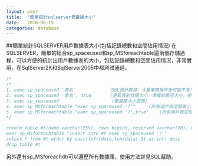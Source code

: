 ```yaml
---
layout: post
title:  "簡單統計sqlserver表數據大小"
date:   2016-06-15
categories: database
---
```


##簡單統計SQLSERVER用戶數據表大小(包括記錄總數和空間佔用情況)
在SQLSERVER，簡單的組合sp_spaceused和sp_MSforeachtable這兩個存儲過程，可以方便的統計出用戶數據表的大小，包括記錄總數和空間佔用情況，非常實用，在SqlServer2K和SqlServer2005中都測試通過。

```sql
/*
/*
1. exec sp_spaceused '表名'            （SQL統計數據，大量事務操作後可能不准）
2. exec sp_spaceused '表名', true       (更新表的空間大小，準確的表空大小，但可能會花些統計時間）
3. exec sp_spaceused                    (數據庫大小查詢）
4. exec sp_MSforeachtable "exec sp_spaceused '?'"     (所有用戶表空間表小，SQL統計數據，，大量事務操作後可能不准）
5. exec sp_MSforeachtable "exec sp_spaceused '?',true"    (所有用戶表空間表小，大數據庫慎用）
*/

create table #t(name varchar(255), rows bigint, reserved varchar(20), data varchar(20), index_size varchar(20), unused varchar(20))
exec sp_MSforeachtable "insert into #t exec sp_spaceused '?'" 
select * from #t order by cast(left(data,len(data)-3) as int) desc
drop table #t
```

另外還有sp_MSforeachdb可以遍歷所有數據庫，使用方法詳見SQL幫助。

